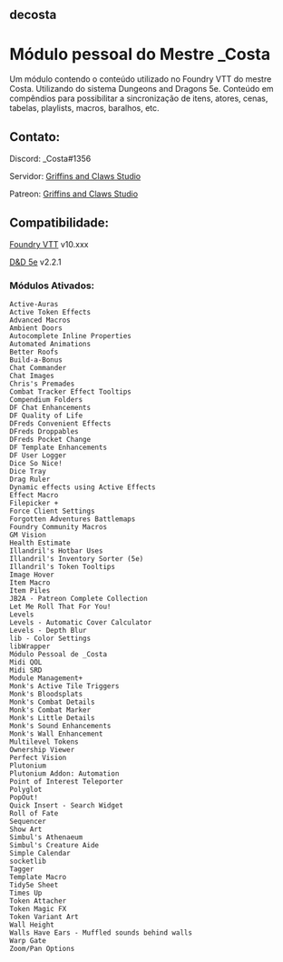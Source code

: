 ## decosta
# Módulo pessoal do Mestre _Costa

Um módulo contendo o conteúdo utilizado no Foundry VTT do mestre Costa. Utilizando do sistema Dungeons and Dragons 5e. Conteúdo em compêndios para possibilitar a sincronização de itens, atores, cenas, tabelas, playlists, macros, baralhos, etc.

## Contato:
Discord: _Costa#1356

Servidor: [Griffins and Claws Studio](https://discord.gg/2Tbg9TJt4u)

Patreon: [Griffins and Claws Studio](https://www.patreon.com/griffinsandclawsstudio)


## Compatibilidade:
[Foundry VTT](https://foundryvtt.com/) v10.xxx

[D&D 5e](https://foundryvtt.com/](https://github.com/foundryvtt/dnd5e)https://github.com/foundryvtt/dnd5e) v2.2.1

### Módulos Ativados:
```
Active-Auras
Active Token Effects
Advanced Macros
Ambient Doors
Autocomplete Inline Properties
Automated Animations
Better Roofs
Build-a-Bonus
Chat Commander
Chat Images
Chris's Premades
Combat Tracker Effect Tooltips
Compendium Folders
DF Chat Enhancements
DF Quality of Life
DFreds Convenient Effects
DFreds Droppables
DFreds Pocket Change
DF Template Enhancements
DF User Logger
Dice So Nice!
Dice Tray
Drag Ruler
Dynamic effects using Active Effects
Effect Macro
Filepicker +
Force Client Settings
Forgotten Adventures Battlemaps
Foundry Community Macros
GM Vision
Health Estimate
Illandril's Hotbar Uses
Illandril's Inventory Sorter (5e)
Illandril's Token Tooltips
Image Hover
Item Macro
Item Piles
JB2A - Patreon Complete Collection
Let Me Roll That For You!
Levels
Levels - Automatic Cover Calculator
Levels - Depth Blur
lib - Color Settings
libWrapper
Módulo Pessoal de _Costa
Midi QOL
Midi SRD
Module Management+
Monk's Active Tile Triggers
Monk's Bloodsplats
Monk's Combat Details
Monk's Combat Marker
Monk's Little Details
Monk's Sound Enhancements
Monk's Wall Enhancement
Multilevel Tokens
Ownership Viewer
Perfect Vision
Plutonium
Plutonium Addon: Automation
Point of Interest Teleporter
Polyglot
PopOut!
Quick Insert - Search Widget
Roll of Fate
Sequencer
Show Art
Simbul's Athenaeum
Simbul's Creature Aide
Simple Calendar
socketlib
Tagger
Template Macro
Tidy5e Sheet
Times Up
Token Attacher
Token Magic FX
Token Variant Art
Wall Height
Walls Have Ears - Muffled sounds behind walls
Warp Gate
Zoom/Pan Options
```
